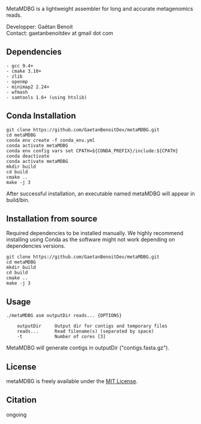 MetaMDBG is a lightweight assembler for long and accurate metagenomics reads.

Developper: Gaëtan Benoit  
Contact: gaetanbenoitdev at gmail dot com

## Dependencies

```
- gcc 9.4+
- cmake 3.10+
- zlib
- openmp
- minimap2 2.24+
- wfmash
- samtools 1.6+ (using htslib)
```

## Conda Installation

```
git clone https://github.com/GaetanBenoitDev/metaMDBG.git
cd metaMDBG
conda env create -f conda_env.yml
conda activate metaMDBG
conda env config vars set CPATH=${CONDA_PREFIX}/include:${CPATH}
conda deactivate
conda activate metaMDBG
mkdir build
cd build
cmake ..
make -j 3
```

After successful installation, an executable named metaMDBG will appear in build/bin.

## Installation from source
Required dependencies to be installed manually. We highly recommend installing using Conda as the software might not work depending on dependencies versions.

```
git clone https://github.com/GaetanBenoitDev/metaMDBG.git
cd metaMDBG
mkdir build
cd build
cmake ..
make -j 3
```

## Usage

```
./metaMDBG asm outputDir reads... {OPTIONS}

	outputDir     Output dir for contigs and temporary files
	reads...      Read filename(s) (separated by space)
	-t            Number of cores [3]
```

MetaMDBG will generate contigs in outputDir ("contigs.fasta.gz").


## License

metaMDBG is freely available under the [MIT License](https://opensource.org/license/mit-0/).

## Citation

ongoing